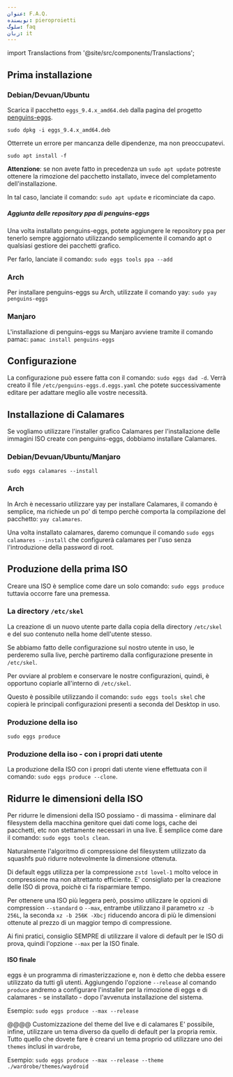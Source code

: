 ```yaml
---
عنوان: F.A.Q.
نویسنده: pieroproietti
سلوگ: faq
زبان: it
---
```

import Translactions from '@site/src/components/Translactions';

<Translactions />

## Prima installazione

### Debian/Devuan/Ubuntu

Scarica il pacchetto `eggs_9.4.x_amd64.deb` dalla pagina del progetto [penguins-eggs](https://sourceforge.net/projects/penguins-eggs/files/DEBS/).

`sudo dpkg -i eggs_9.4.x_amd64.deb` 

Otterrete un errore per mancanza delle dipendenze, ma non preoccupatevi.

`sudo apt install -f`

**Attenzione**: se non avete fatto in precedenza un `sudo apt update` potreste ottenere la rimozione del pacchetto installato, invece del completamento dell'installazione. 

In tal caso, lanciate il comando: `sudo apt update` e ricominciate da capo.

##### Aggiunta delle repository ppa di penguins-eggs

Una volta installato penguins-eggs, potete aggiungere le repository ppa per tenerlo sempre aggiornato utilizzando semplicemente il comando apt o qualsiasi gestiore dei pacchetti grafico. 

Per farlo, lanciate il comando: `sudo eggs tools ppa --add`

### Arch
Per installare penguins-eggs su Arch, utilizzate il comando yay: `sudo yay penguins-eggs`

### Manjaro
L'installazione di penguins-eggs su Manjaro avviene tramite il comando pamac:
`pamac install penguins-eggs`


## Configurazione
La configurazione può essere fatta con il comando: `sudo eggs dad -d`. Verrà creato il file `/etc/penguins-eggs.d.eggs.yaml` che potete successivamente editare per adattare meglio alle vostre necessità.

## Installazione di Calamares
Se vogliamo utilizzare l'installer grafico Calamares per l'installazione delle immagini ISO create con penguins-eggs, dobbiamo installare Calamares.

### Debian/Devuan/Ubuntu/Manjaro
`sudo eggs calamares --install`

### Arch
In Arch è necessario utilizzare yay per installare Calamares, il comando è semplice, ma richiede un po' di tempo perchè comporta la compilazione del pacchetto: `yay calamares`.

Una volta installato calamares, daremo comunque il comando `sudo eggs calamares --install` che configurerà calamares per l'uso senza l'introduzione della password di root.

## Produzione della prima ISO
Creare una ISO è semplice come dare un solo comando: `sudo eggs produce` tuttavia occorre fare una premessa.

### La directory `/etc/skel`
La creazione di un nuovo utente parte dalla copia della directory `/etc/skel` e del suo contenuto nella home dell'utente stesso.

Se abbiamo fatto delle configurazione sul nostro utente in uso, le perderemo sulla live, perchè partiremo dalla configurazione presente in `/etc/skel`.

Per ovviare al problem e conservare le nostre configurazioni, quindi, è opportuno copiarle all'interno di `/etc/skel`.

Questo è possibile utilizzando il comando: `sudo eggs tools skel` che copierà le principali configurazioni presenti a seconda del Desktop in uso.


### Produzione della iso

`sudo eggs produce`

### Produzione della iso - con i propri dati utente
La produzione della ISO con i propri dati utente viene effettuata con il comando: `sudo eggs produce --clone`.

## Ridurre le dimensioni della ISO
Per ridurre le dimensioni della ISO possiamo - di massima - eliminare dal filesystem della macchina genitore quei dati come logs, cache dei pacchetti, etc non stettamente necessari in una live. E semplice come dare il comando: `sudo eggs tools clean`.

Naturalmente l'algoritmo di compressione del filesystem utilizzato da squashfs può ridurre notevolmente la dimensione ottenuta. 

Di default eggs utilizza per la compressione `zstd lovel-1` molto veloce in compressione ma non altrettanto efficiente. E' consigliato per la creazione delle ISO di prova, poichè ci fa risparmiare tempo.

Per ottenere una ISO più leggera però, possimo utilizzare le opzioni di compression `--standard` o `--max`, entrambe utilizzano il parametro `xz -b 256L`, la seconda `xz -b 256K -Xbcj` riducendo ancora di più le dimensioni ottenute al prezzo di un maggior tempo di compressione.

Ai fini pratici, consiglio SEMPRE di utilizzare il valore di default per le ISO di prova, quindi l'opzione `--max` per la ISO finale.

#### ISO finale
eggs è un programma di rimasterizzazione e, non è detto che debba essere utilizzato da tutti gli utenti. Aggiungendo l'opzione `--release` al comando `produce` andremo a configurare l'installer per la rimozione di eggs e di calamares - se installato - dopo l'avvenuta installazione del sistema.

Esempio: `sudo eggs produce --max --release`

@@@@ Customizzazione del theme del live e di calamares
E' possibile, infine, utilizzare un tema diverso da quello di default per la propria remix. Tutto quello che dovete fare è crearvi un tema proprio od utilizzare uno dei `themes` inclusi in `wardrobe`,

Esempio:  `sudo eggs produce --max --release --theme ./wardrobe/themes/waydroid`











